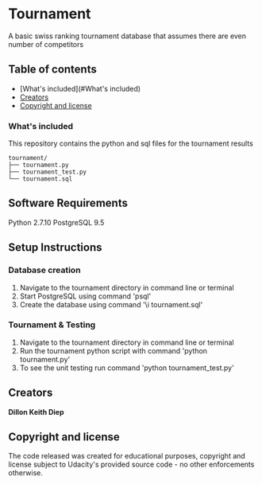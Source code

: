 # Tournament
A basic swiss ranking tournament database that assumes there are even number of competitors

## Table of contents

- [What's included](#What's included)
- [Creators](#creators)
- [Copyright and license](#copyright-and-license)

### What's included
This repository contains the python and sql files for the tournament results

```
tournament/
├── tournament.py
├── tournament_test.py
└── tournament.sql
```

## Software Requirements

Python 2.7.10
PostgreSQL 9.5


## Setup Instructions

### Database creation

1. Navigate to the tournament directory in command line or terminal
2. Start PostgreSQL using command 'psql'
3. Create the database using command '\i tournament.sql'

### Tournament & Testing

1. Navigate to the tournament directory in command line or terminal
2. Run the tournament python script with command 'python tournament.py'
3. To see the unit testing run command 'python tournament_test.py'


## Creators

**Dillon Keith Diep**


## Copyright and license

The code released was created for educational purposes, copyright and license subject to Udacity's provided source code - no other enforcements otherwise.
